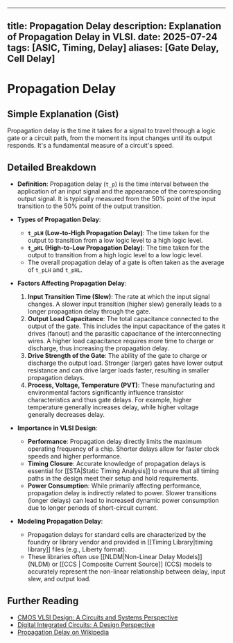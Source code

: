 
---
title: Propagation Delay
description: Explanation of Propagation Delay in VLSI.
date: 2025-07-24
tags: [ASIC, Timing, Delay]
aliases: [Gate Delay, Cell Delay]
---

# Propagation Delay

## Simple Explanation (Gist)
Propagation delay is the time it takes for a signal to travel through a logic gate or a circuit path, from the moment its input changes until its output responds. It's a fundamental measure of a circuit's speed.

## Detailed Breakdown

*   **Definition**: Propagation delay (`t_p`) is the time interval between the application of an input signal and the appearance of the corresponding output signal. It is typically measured from the 50% point of the input transition to the 50% point of the output transition.

*   **Types of Propagation Delay**: 
    *   **`t_pLH` (Low-to-High Propagation Delay)**: The time taken for the output to transition from a low logic level to a high logic level.
    *   **`t_pHL` (High-to-Low Propagation Delay)**: The time taken for the output to transition from a high logic level to a low logic level.
    *   The overall propagation delay of a gate is often taken as the average of `t_pLH` and `t_pHL`.

*   **Factors Affecting Propagation Delay**: 
    1.  **Input Transition Time (Slew)**: The rate at which the input signal changes. A slower input transition (higher slew) generally leads to a longer propagation delay through the gate.
    2.  **Output Load Capacitance**: The total capacitance connected to the output of the gate. This includes the input capacitance of the gates it drives (fanout) and the parasitic capacitance of the interconnecting wires. A higher load capacitance requires more time to charge or discharge, thus increasing the propagation delay.
    3.  **Drive Strength of the Gate**: The ability of the gate to charge or discharge the output load. Stronger (larger) gates have lower output resistance and can drive larger loads faster, resulting in smaller propagation delays.
    4.  **Process, Voltage, Temperature (PVT)**: These manufacturing and environmental factors significantly influence transistor characteristics and thus gate delays. For example, higher temperature generally increases delay, while higher voltage generally decreases delay.

*   **Importance in VLSI Design**: 
    *   **Performance**: Propagation delay directly limits the maximum operating frequency of a chip. Shorter delays allow for faster clock speeds and higher performance.
    *   **Timing Closure**: Accurate knowledge of propagation delays is essential for [[STA|Static Timing Analysis]] to ensure that all timing paths in the design meet their setup and hold requirements.
    *   **Power Consumption**: While primarily affecting performance, propagation delay is indirectly related to power. Slower transitions (longer delays) can lead to increased dynamic power consumption due to longer periods of short-circuit current.

*   **Modeling Propagation Delay**: 
    *   Propagation delays for standard cells are characterized by the foundry or library vendor and provided in [[Timing Library|timing library]] files (e.g., Liberty format). 
    *   These libraries often use [[NLDM|Non-Linear Delay Models]] (NLDM) or [[CCS | Composite Current Source]] (CCS) models to accurately represent the non-linear relationship between delay, input slew, and output load.

## Further Reading

*   [CMOS VLSI Design: A Circuits and Systems Perspective](https://www.amazon.com/CMOS-VLSI-Design-Circuits-Perspective/dp/0321547748)
*   [Digital Integrated Circuits: A Design Perspective](https://www.amazon.com/Digital-Integrated-Circuits-Design-Perspective/dp/0130909963)
*   [Propagation Delay on Wikipedia](https://en.wikipedia.org/wiki/Propagation_delay)
